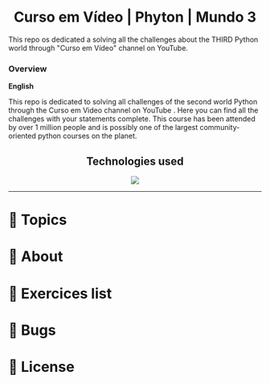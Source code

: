 <h1 align="center"> Curso em Vídeo | Phyton | Mundo 3 </h1>
<p>  This repo os dedicated a solving all the challenges about the THIRD Python world through "Curso em Vídeo" channel on YouTube. </p>

### Overview

**English**

This repo is dedicated to solving all challenges of the second world Python through the Curso em Video channel on YouTube . Here you can find all the challenges with your statements complete. This course has been attended by over 1 million people and is possibly one of the largest community-oriented python courses on the planet.

<h2 align="center">Technologies used </h2>
<p align="center">
  <a href="https://www.python.org/about/">
      <img src="https://img.shields.io/badge/Python-3.9.7-purple">
  </a>
</p>

---

# :pushpin: Topics
# :rocket: About
# :memo: Exercices list
# :bug: Bugs
# :closed_book: License
